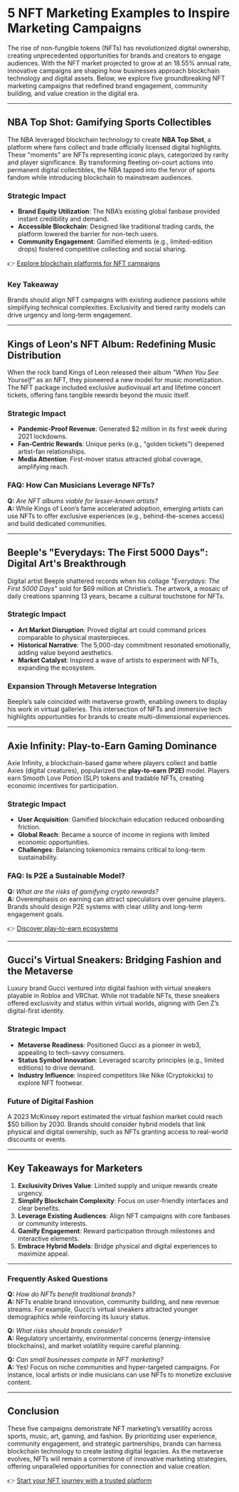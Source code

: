 # 5 NFT Marketing Examples to Inspire Marketing Campaigns

The rise of non-fungible tokens (NFTs) has revolutionized digital ownership, creating unprecedented opportunities for brands and creators to engage audiences. With the NFT market projected to grow at an 18.55% annual rate, innovative campaigns are shaping how businesses approach blockchain technology and digital assets. Below, we explore five groundbreaking NFT marketing campaigns that redefined brand engagement, community building, and value creation in the digital era.

---

## NBA Top Shot: Gamifying Sports Collectibles

The NBA leveraged blockchain technology to create **NBA Top Shot**, a platform where fans collect and trade officially licensed digital highlights. These "moments" are NFTs representing iconic plays, categorized by rarity and player significance. By transforming fleeting on-court actions into permanent digital collectibles, the NBA tapped into the fervor of sports fandom while introducing blockchain to mainstream audiences.

### Strategic Impact
- **Brand Equity Utilization**: The NBA’s existing global fanbase provided instant credibility and demand.
- **Accessible Blockchain**: Designed like traditional trading cards, the platform lowered the barrier for non-tech users.
- **Community Engagement**: Gamified elements (e.g., limited-edition drops) fostered competitive collecting and social sharing.

👉 [Explore blockchain platforms for NFT campaigns](https://bit.ly/okx-bonus)

### Key Takeaway
Brands should align NFT campaigns with existing audience passions while simplifying technical complexities. Exclusivity and tiered rarity models can drive urgency and long-term engagement.

---

## Kings of Leon's NFT Album: Redefining Music Distribution

When the rock band Kings of Leon released their album *"When You See Yourself"* as an NFT, they pioneered a new model for music monetization. The NFT package included exclusive audiovisual art and lifetime concert tickets, offering fans tangible rewards beyond the music itself.

### Strategic Impact
- **Pandemic-Proof Revenue**: Generated $2 million in its first week during 2021 lockdowns.
- **Fan-Centric Rewards**: Unique perks (e.g., "golden tickets") deepened artist-fan relationships.
- **Media Attention**: First-mover status attracted global coverage, amplifying reach.

### FAQ: How Can Musicians Leverage NFTs?
**Q:** *Are NFT albums viable for lesser-known artists?*  
**A:** While Kings of Leon’s fame accelerated adoption, emerging artists can use NFTs to offer exclusive experiences (e.g., behind-the-scenes access) and build dedicated communities.

---

## Beeple's "Everydays: The First 5000 Days": Digital Art's Breakthrough

Digital artist Beeple shattered records when his collage *"Everydays: The First 5000 Days"* sold for $69 million at Christie’s. The artwork, a mosaic of daily creations spanning 13 years, became a cultural touchstone for NFTs.

### Strategic Impact
- **Art Market Disruption**: Proved digital art could command prices comparable to physical masterpieces.
- **Historical Narrative**: The 5,000-day commitment resonated emotionally, adding value beyond aesthetics.
- **Market Catalyst**: Inspired a wave of artists to experiment with NFTs, expanding the ecosystem.

### Expansion Through Metaverse Integration
Beeple’s sale coincided with metaverse growth, enabling owners to display his work in virtual galleries. This intersection of NFTs and immersive tech highlights opportunities for brands to create multi-dimensional experiences.

---

## Axie Infinity: Play-to-Earn Gaming Dominance

Axie Infinity, a blockchain-based game where players collect and battle Axies (digital creatures), popularized the **play-to-earn (P2E)** model. Players earn Smooth Love Potion (SLP) tokens and tradable NFTs, creating economic incentives for participation.

### Strategic Impact
- **User Acquisition**: Gamified blockchain education reduced onboarding friction.
- **Global Reach**: Became a source of income in regions with limited economic opportunities.
- **Challenges**: Balancing tokenomics remains critical to long-term sustainability.

### FAQ: Is P2E a Sustainable Model?
**Q:** *What are the risks of gamifying crypto rewards?*  
**A:** Overemphasis on earning can attract speculators over genuine players. Brands should design P2E systems with clear utility and long-term engagement goals.

👉 [Discover play-to-earn ecosystems](https://bit.ly/okx-bonus)

---

## Gucci's Virtual Sneakers: Bridging Fashion and the Metaverse

Luxury brand Gucci ventured into digital fashion with virtual sneakers playable in Roblox and VRChat. While not tradable NFTs, these sneakers offered exclusivity and status within virtual worlds, aligning with Gen Z’s digital-first identity.

### Strategic Impact
- **Metaverse Readiness**: Positioned Gucci as a pioneer in web3, appealing to tech-savvy consumers.
- **Status Symbol Innovation**: Leveraged scarcity principles (e.g., limited editions) to drive demand.
- **Industry Influence**: Inspired competitors like Nike (Cryptokicks) to explore NFT footwear.

### Future of Digital Fashion
A 2023 McKinsey report estimated the virtual fashion market could reach $50 billion by 2030. Brands should consider hybrid models that link physical and digital ownership, such as NFTs granting access to real-world discounts or events.

---

## Key Takeaways for Marketers

1. **Exclusivity Drives Value**: Limited supply and unique rewards create urgency.
2. **Simplify Blockchain Complexity**: Focus on user-friendly interfaces and clear benefits.
3. **Leverage Existing Audiences**: Align NFT campaigns with core fanbases or community interests.
4. **Gamify Engagement**: Reward participation through milestones and interactive elements.
5. **Embrace Hybrid Models**: Bridge physical and digital experiences to maximize appeal.

---

### Frequently Asked Questions

**Q:** *How do NFTs benefit traditional brands?*  
**A:** NFTs enable brand innovation, community building, and new revenue streams. For example, Gucci’s virtual sneakers attracted younger demographics while reinforcing its luxury status.

**Q:** *What risks should brands consider?*  
**A:** Regulatory uncertainty, environmental concerns (energy-intensive blockchains), and market volatility require careful planning.

**Q:** *Can small businesses compete in NFT marketing?*  
**A:** Yes! Focus on niche communities and hyper-targeted campaigns. For instance, local artists or indie musicians can use NFTs to monetize exclusive content.

---

## Conclusion

These five campaigns demonstrate NFT marketing’s versatility across sports, music, art, gaming, and fashion. By prioritizing user experience, community engagement, and strategic partnerships, brands can harness blockchain technology to create lasting digital legacies. As the metaverse evolves, NFTs will remain a cornerstone of innovative marketing strategies, offering unparalleled opportunities for connection and value creation.

👉 [Start your NFT journey with a trusted platform](https://bit.ly/okx-bonus)